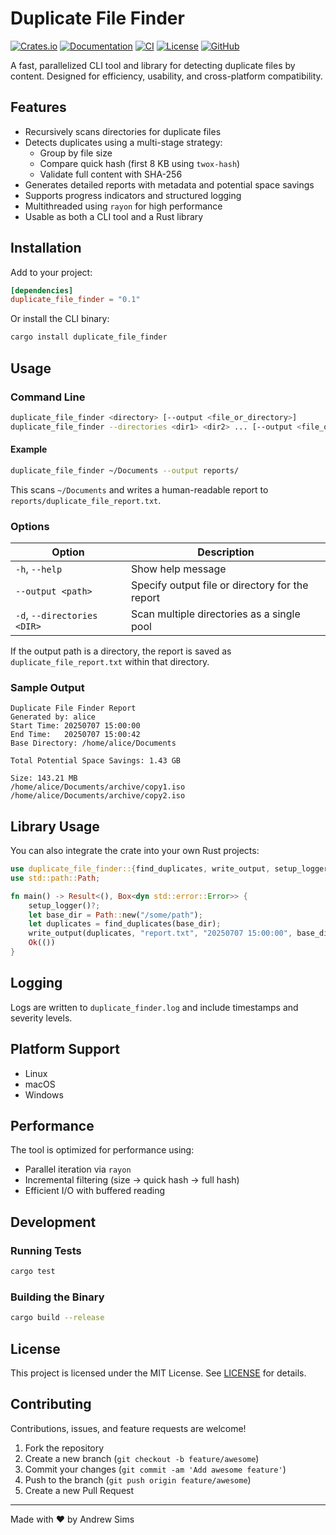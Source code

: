 # Duplicate File Finder
[![Crates.io](https://img.shields.io/crates/v/duplicate_file_finder.svg)](https://crates.io/crates/duplicate_file_finder)
[![Documentation](https://docs.rs/duplicate_file_finder/badge.svg)](https://docs.rs/duplicate_file_finder)
[![CI](https://github.com/Andrewsimsd/duplicate-file-finder/actions/workflows/CI.yml/badge.svg)](https://github.com/Andrewsimsd/duplicate-file-finder/actions)
[![License](https://img.shields.io/crates/l/duplicate_file_finder)](LICENSE)
[![GitHub](https://img.shields.io/github/stars/Andrewsimsd/duplicate-file-finder?style=social)](https://github.com/Andrewsimsd/duplicate-file-finder)


A fast, parallelized CLI tool and library for detecting duplicate files by content. Designed for efficiency, usability, and cross-platform compatibility.

## Features

- Recursively scans directories for duplicate files
- Detects duplicates using a multi-stage strategy:
  - Group by file size
  - Compare quick hash (first 8 KB using `twox-hash`)
  - Validate full content with SHA-256
- Generates detailed reports with metadata and potential space savings
- Supports progress indicators and structured logging
- Multithreaded using `rayon` for high performance
- Usable as both a CLI tool and a Rust library

## Installation

Add to your project:

```toml
[dependencies]
duplicate_file_finder = "0.1"
````

Or install the CLI binary:

```bash
cargo install duplicate_file_finder
```

## Usage

### Command Line

```bash
duplicate_file_finder <directory> [--output <file_or_directory>]
duplicate_file_finder --directories <dir1> <dir2> ... [--output <file_or_directory>]
```

#### Example

```bash
duplicate_file_finder ~/Documents --output reports/
```

This scans `~/Documents` and writes a human-readable report to `reports/duplicate_file_report.txt`.

### Options

| Option            | Description                                     |
| ----------------- | ----------------------------------------------- |
| `-h`, `--help`    | Show help message                               |
| `--output <path>` | Specify output file or directory for the report |
| `-d`, `--directories <DIR>` | Scan multiple directories as a single pool |

If the output path is a directory, the report is saved as `duplicate_file_report.txt` within that directory.

### Sample Output

```
Duplicate File Finder Report
Generated by: alice
Start Time: 20250707 15:00:00
End Time:   20250707 15:00:42
Base Directory: /home/alice/Documents

Total Potential Space Savings: 1.43 GB

Size: 143.21 MB
/home/alice/Documents/archive/copy1.iso
/home/alice/Documents/archive/copy2.iso
```

## Library Usage

You can also integrate the crate into your own Rust projects:

```rust
use duplicate_file_finder::{find_duplicates, write_output, setup_logger};
use std::path::Path;

fn main() -> Result<(), Box<dyn std::error::Error>> {
    setup_logger()?;
    let base_dir = Path::new("/some/path");
    let duplicates = find_duplicates(base_dir);
    write_output(duplicates, "report.txt", "20250707 15:00:00", base_dir)?;
    Ok(())
}
```

## Logging

Logs are written to `duplicate_finder.log` and include timestamps and severity levels.

## Platform Support

* Linux
* macOS
* Windows

## Performance

The tool is optimized for performance using:

* Parallel iteration via `rayon`
* Incremental filtering (size → quick hash → full hash)
* Efficient I/O with buffered reading

## Development

### Running Tests

```bash
cargo test
```

### Building the Binary

```bash
cargo build --release
```

## License

This project is licensed under the MIT License. See [LICENSE](LICENSE) for details.

## Contributing

Contributions, issues, and feature requests are welcome!

1. Fork the repository
2. Create a new branch (`git checkout -b feature/awesome`)
3. Commit your changes (`git commit -am 'Add awesome feature'`)
4. Push to the branch (`git push origin feature/awesome`)
5. Create a new Pull Request

---

Made with ❤️ by Andrew Sims

